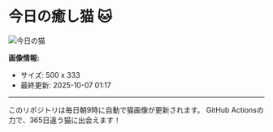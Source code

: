 # 今日の癒し猫 🐱

![今日の猫](https://cdn2.thecatapi.com/images/2f4.jpg)

**画像情報:**
- サイズ: 500 x 333
- 最終更新: 2025-10-07 01:17

---

このリポジトリは毎日朝9時に自動で猫画像が更新されます。
GitHub Actionsの力で、365日違う猫に出会えます！
